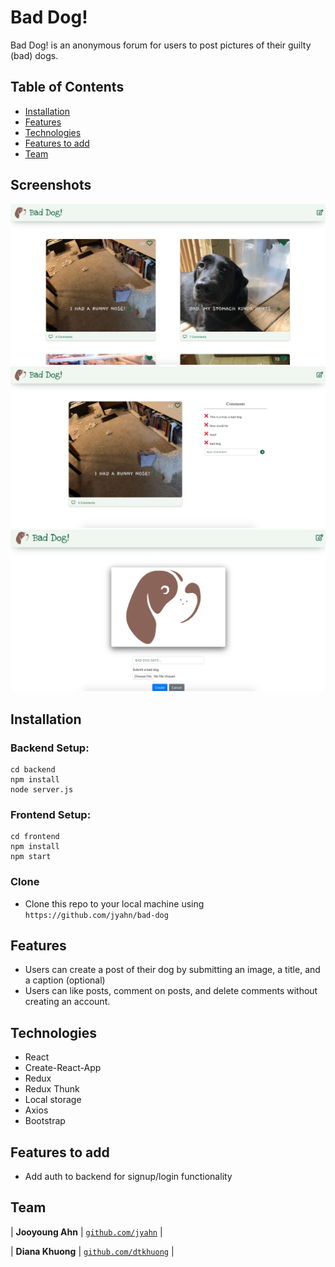 # Bad Dog!

Bad Dog! is an anonymous forum for users to post pictures of their guilty (bad) dogs.

## Table of Contents

- [Installation](#installation)
- [Features](#features)
- [Technologies](#technologies)
- [Features to add](#features-to-add)
- [Team](#team)

## Screenshots

![Alt text](/frontend/public/images/baddog1.png?raw=true "Home")
![Alt text](/frontend/public/images/baddog2.png?raw=true "Individual post")
![Alt text](/frontend/public/images/baddog3.png?raw=true "Create a post")

## Installation
### Backend Setup:  

```shell
cd backend
npm install
node server.js
```


### Frontend Setup:

```shell
cd frontend
npm install
npm start
```

### Clone

- Clone this repo to your local machine using `https://github.com/jyahn/bad-dog`


## Features

- Users can create a post of their dog by submitting an image, a title, and a caption (optional)
- Users can like posts, comment on posts, and delete comments without creating an account.


## Technologies

- React
- Create-React-App
- Redux 
- Redux Thunk
- Local storage
- Axios 
- Bootstrap


## Features to add

- Add auth to backend for signup/login functionality


## Team

| **Jooyoung Ahn**
| <a href="https://github.com/jyahn" target="_blank">`github.com/jyahn`</a> | 

| **Diana Khuong**
| <a href="https://github.com/dtkhuong" target="_blank">`github.com/dtkhuong`</a> | 


